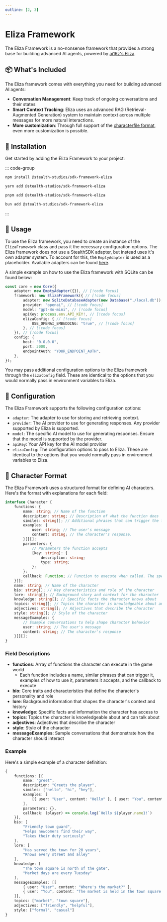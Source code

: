 ```yaml
---
outline: [2, 3]
---
```


# Eliza Framework

The Eliza Framework is a no-nonsense framework that provides a strong base for building advanced AI agents, powered by [ai16z's Eliza](https://github.com/ai16z/eliza).

## 📦 What's Included

The Eliza framework comes with everything you need for building advanced AI agents:

- **Conversation Management**: Keep track of ongoing conversations and their states
- **Smart Context Tracking**: Eliza uses an advanced RAG (Retrieval-Augmented Generation) system to maintain context across multiple messages for more natural interactions.
- **More customization**: Through full support of the [characterfile format](https://github.com/ai16z/characterfile), even more customization is possible.

## 🚀 Installation

Get started by adding the Eliza Framework to your project:

::: code-group

```sh [npm]
npm install @stealth-studios/sdk-framework-eliza
```

```sh [yarn]
yarn add @stealth-studios/sdk-framework-eliza
```

```sh [pnpm]
pnpm add @stealth-studios/sdk-framework-eliza
```

```sh [bun]
bun add @stealth-studios/sdk-framework-eliza
```

:::

## 🔧 Usage

To use the Eliza framework, you need to create an instance of the `ElizaFramework` class and pass it the necessary configuration options.
The Eliza framework does not use a StealthSDK adapter, but instead uses it's own adapter system. To account for this, the `EmptyAdapter` is used as a placeholder. Available adapters can be found [here](https://elizaos.github.io/eliza/docs/packages/adapters/).

A simple example on how to use the Eliza framework with SQLite can be found below:

```typescript
const core = new Core({
	adapter: new EmptyAdapter({}), // [!code focus]
	framework: new ElizaFramework({ // [!code focus]
		adapter: new SqliteDatabaseAdapter(new Database("./local.db")), // [!code focus]
		provider: "openai", // [!code focus]
		model: "gpt-4o-mini", // [!code focus]
		apiKey: process.env.API_KEY!, // [!code focus]
		elizaConfig: { // [!code focus]
			USE_OPENAI_EMBEDDING: "true", // [!code focus]
		}, // [!code focus]
	}), // [!code focus]
	config: {
		host: "0.0.0.0",
		port: 3000,
		endpointAuth: "YOUR_ENDPOINT_AUTH",
	},
});
```

You may pass additional configuration options to the Eliza framework through the `elizaConfig` field. These are identical to the options that you would normally pass in environment variables to Eliza.

## 📝 Configuration

The Eliza Framework supports the following configuration options:

- `adapter`: The adapter to use for storing and retrieving context.
- `provider`: The AI provider to use for generating responses. Any provider supported by Eliza is supported.
- `model`: The specific AI model to use for generating responses. Ensure that the model is supported by the provider.
- `apiKey`: Your API key for the AI model provider
- `elizaConfig`: The configuration options to pass to Eliza. These are identical to the options that you would normally pass in environment variables to Eliza.

## 🤖 Character Format

The Eliza Framework uses a structured format for defining AI characters. Here's the format with explanations for each field:

```typescript
interface Character {
	functions: {
		name: string; // Name of the function
		description: string; // Description of what the function does
		similes: string[]; // Additional phrases that can trigger the function
		examples: {
			user: string; // The user's message
			content: string; // The character's response.
		}[][];
		parameters: {
			// Parameters the function accepts
			[key: string]: {
				description: string;
				type: string;
			};
		};
		callback: Function; // Function to execute when called. The specific parameters are explained in each client's documentation
	}[];
	name: string; // Name of the character
	bio: string[]; // Key characteristics and role of the character
	lore: string[]; // Background story and context for the character
	knowledge: string[]; // Specific facts the character knows about
	topics: string[]; // Topics the character is knowledgeable about and can talk about
	adjectives: string[]; // Adjectives that describe the character
	style: string[]; // Style of the character
	messageExamples: {
		// Example conversations to help shape character behavior
		user: string; // The user's message
		content: string; // The character's response
	}[][];
}
```

### Field Descriptions

- **functions**: Array of functions the character can execute in the game world
  - Each function includes a name, similar phrases that can trigger it, examples of how to use it, parameters it accepts, and the callback to execute
- **bio**: Core traits and characteristics that define the character's personality and role
- **lore**: Background information that shapes the character's context and history
- **knowledge**: Specific facts and information the character has access to
- **topics**: Topics the character is knowledgeable about and can talk about
- **adjectives**: Adjectives that describe the character
- **style**: Style of the character
- **messageExamples**: Sample conversations that demonstrate how the character should interact

### Example

Here's a simple example of a character definition:

```typescript
{
    functions: [{
        name: "greet",
        description: "Greets the player",
        similes: ["hello", "hi", "hey"],
        examples: [
            [{ user: "User", content: "Hello" }, { user: "You", content: "Hey there!" }]
        ],
        parameters: {},
        callback: (player) => console.log(`Hello ${player.name}!`)
    }],
    bio: [
        "Friendly town guard",
        "Helps newcomers find their way",
        "Takes their duty seriously"
    ],
    lore: [
        "Has served the town for 20 years",
        "Knows every street and alley"
    ],
    knowledge: [
        "The town square is north of the gate",
        "Market days are every Tuesday"
    ],
    messageExamples: [[
        { user: "User", content: "Where's the market?" },
        { user: "You", content: "The market is held in the town square every Tuesday." }
    ]],
    topics: ["market", "town square"],
    adjectives: ["friendly", "helpful"],
    style: ["formal", "casual"]
}
```
